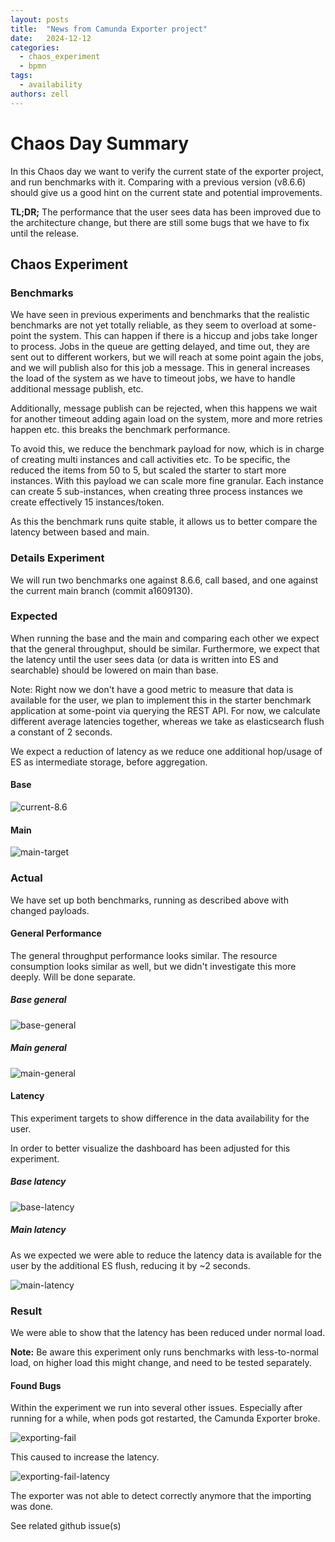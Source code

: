 ```yaml
---
layout: posts
title:  "News from Camunda Exporter project"
date:   2024-12-12
categories: 
  - chaos_experiment 
  - bpmn
tags:
  - availability
authors: zell
---
```


# Chaos Day Summary

In this Chaos day we want to verify the current state of the exporter project, and run benchmarks with it. Comparing
with a previous version (v8.6.6) should give us a good hint on the current state and potential improvements.

**TL;DR;** The performance that the user sees data has been improved due to the architecture change, but there are still some bugs that we have to fix until the release.

<!--truncate-->

## Chaos Experiment

### Benchmarks

We have seen in previous experiments and benchmarks that the realistic benchmarks are not yet totally reliable, as they seem to overload at some-point the system. This can happen if there is a hiccup and jobs take longer to process. Jobs in the queue are getting delayed, and time out, they are sent out to different workers, but we will reach at some point again the jobs, and we will publish also for this job a message. This in general increases the load of the system as we have to timeout jobs, we have to handle additional message publish, etc.

Additionally, message publish can be rejected, when this happens we wait for another timeout adding again load on the system, more and more retries happen etc. this breaks the benchmark performance.

To avoid this, we reduce the benchmark payload for now, which is in charge of creating multi instances and call activities etc. To be specific, the reduced the items from 50 to 5,
but scaled the starter to start more instances. With this payload we can scale more fine granular. Each instance can create 5 sub-instances, when creating three process instances  we create effectively 15 instances/token.

As this the benchmark runs quite stable, it allows us to better compare the latency between based and main.

### Details Experiment

We will run two benchmarks one against 8.6.6, call based, and one against the current main branch (commit a1609130).

### Expected

When running the base and the main and comparing each other we expect that the general throughput, should be similar.
Furthermore, we expect that the latency until the user sees data (or data is written into ES and searchable) should be lowered on main than base.

Note: Right now we don't have a good metric to measure that data is available for the user, we plan to implement this in the starter benchmark application at some-point via querying the REST API. For now, we calculate different average latencies together, whereas we take as elasticsearch flush a constant of 2 seconds.

We expect a reduction of latency as we reduce one additional hop/usage of ES as intermediate storage, before aggregation.

#### Base

![current-8.6](../2024-10-24-Camunda-Exporter-MVP/current-miro.png)

#### Main

![main-target](./target.png)

### Actual

We have set up both benchmarks, running as described above with changed payloads.

#### General Performance

The general throughput performance looks similar. The resource consumption looks similar as well, but we didn't investigate this more deeply. Will be done separate.

##### Base general

![base-general](base-general.png)

##### Main general
![main-general](main-general.png)

#### Latency

This experiment targets to show difference in the data availability for the user.

In order to better visualize the dashboard has been adjusted for this experiment.

##### Base latency

![base-latency](base-latencies-tree.png)

##### Main latency

As we expected we were able to reduce the latency data is available for the user by the additional ES flush, reducing it by ~2 seconds.

![main-latency](main-latencies-tree.png)

### Result

We were able to show that the latency has been reduced under normal load.

**Note:** Be aware this experiment only runs benchmarks with less-to-normal load, on higher load this might change, and need to be tested separately.

#### Found Bugs

Within the experiment we run into several other issues. Especially after running for a while, when pods got restarted, the Camunda Exporter broke.


![exporting-fail](exporting-fail.png)

This caused to increase the latency.

![exporting-fail-latency](exporting-fail-latency.png)

The exporter was not able to detect correctly anymore that the importing was done.

See related github issue(s)

